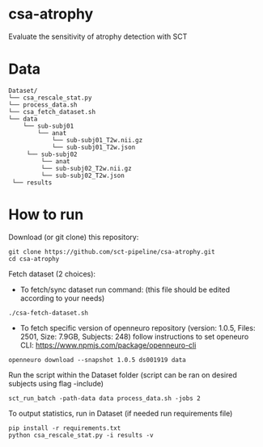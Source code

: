 # csa-atrophy
Evaluate the sensitivity of atrophy detection with SCT

# Data
~~~
Dataset/
└── csa_rescale_stat.py
└── process_data.sh
└── csa_fetch_dataset.sh
└── data
    └── sub-subj01
        └── anat
            └── sub-subj01_T2w.nii.gz
            └── sub-subj01_T2w.json
     └── sub-subj02
         └── anat
         └── sub-subj02_T2w.nii.gz
         └── sub-subj02_T2w.json
 └── results

~~~
# How to run
Download (or git clone) this repository:
~~~
git clone https://github.com/sct-pipeline/csa-atrophy.git
cd csa-atrophy
~~~
Fetch dataset (2 choices):
  - To fetch/sync dataset run command: (this file should be edited according to your needs)
  ~~~
  ./csa-fetch-dataset.sh
  ~~~
  - To fetch specific version of openneuro repository (version: 1.0.5, Files: 2501, Size: 7.9GB, Subjects: 248) follow instructions to set openeuro CLI: https://www.npmjs.com/package/openneuro-cli
  ~~~
  openneuro download --snapshot 1.0.5 ds001919 data
  ~~~
Run the script within the Dataset folder (script can be ran on desired subjects using flag -include)
~~~
sct_run_batch -path-data data process_data.sh -jobs 2
~~~
To output statistics, run in Dataset (if needed run requirements file)
~~~
pip install -r requirements.txt
python csa_rescale_stat.py -i results -v
~~~

